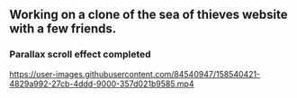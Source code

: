 ## Working on a clone of the sea of thieves website with a few friends.




### Parallax scroll effect completed
https://user-images.githubusercontent.com/84540947/158540421-4829a992-27cb-4ddd-9000-357d021b9585.mp4

